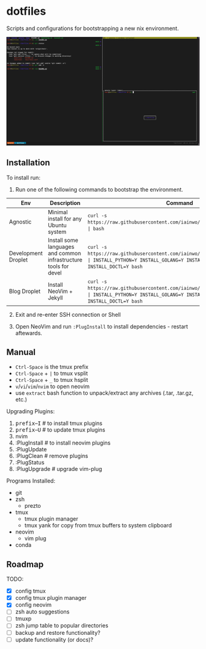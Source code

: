 # dotfiles

Scripts and configurations for bootstrapping a new nix environment.

![Terminal](./assets/terminal.png)

## Installation

To install run:

1. Run one of the following commands to bootstrap the environment.


| Env | Description | Command |
| --- | --- | --- |
| Agnostic | Minimal install for any Ubuntu system | ```curl -s https://raw.githubusercontent.com/iainwo/dotfiles/main/bootstrap.sh \| bash``` |
| Development Droplet | Install some languages and common infrastructure tools for devel | `curl -s https://raw.githubusercontent.com/iainwo/dotfiles/main/bootstrap.sh \| INSTALL_PYTHON=Y INSTALL_GOLANG=Y INSTALL_KUBERNETES=Y INSTALL_DOCTL=Y bash` |
| Blog Droplet | Install NeoVim + Jekyll | `curl -s https://raw.githubusercontent.com/iainwo/dotfiles/main/bootstrap.sh \| INSTALL_PYTHON=Y INSTALL_GOLANG=Y INSTALL_KUBERNETES=Y INSTALL_DOCTL=Y bash` |

2. Exit and re-enter SSH connection or Shell

3. Open NeoVim and run `:PlugInstall` to install dependencies - restart aftewards.


## Manual

- `Ctrl-Space` is the tmux prefix
- `Ctrl-Space` + `|` to tmux vsplit 
- `Ctrl-Space` + `_` to tmux hsplit 
- `v`/`vi`/`vim`/`nvim` to open neovim
- use `extract` bash function to unpack/extract any archives (.tar, .tar.gz, etc.)

Upgrading Plugins:

1. <kbd>prefix</kbd>–<kbd>I</kbd> # to install tmux plugins
2. <kbd>prefix</kbd>–<kbd>U</kbd> # to update tmux plugins
3. nvim
  1. :PlugInstall # to install neovim plugins
  2. :PlugUpdate
  3. :PlugClean # remove plugins
  4. :PlugStatus
  5. :PlugUpgrade # upgrade vim-plug

Programs Installed:

- git
- zsh
  - prezto
- tmux
  - tmux plugin manager
  - tmux yank for copy from tmux buffers to system clipboard
- neovim
  - vim plug
- conda

## Roadmap

TODO:

- [x] config tmux
- [x] config tmux plugin manager
- [x] config neovim
- [ ] zsh auto suggestions
- [ ] tmuxp
- [ ] zsh jump table to popular directories
- [ ] backup and restore functionality?
- [ ] update functionality (or docs)?
